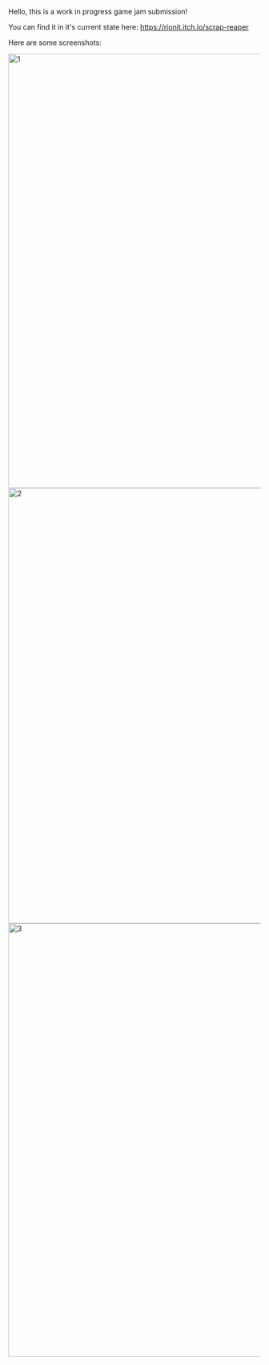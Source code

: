 Hello, this is a work in progress game jam submission!

You can find it in it's current state here:
https://rionit.itch.io/scrap-reaper

Here are some screenshots:

<img width="868" alt="1" src="https://github.com/user-attachments/assets/2099731c-6dbb-489f-ad3c-1c5688aa8965" />
<img width="870" alt="2" src="https://github.com/user-attachments/assets/77edb754-f8ce-479c-97fd-4b0ebfdcde23" />
<img width="866" alt="3" src="https://github.com/user-attachments/assets/46696e88-8da1-483b-956f-2e111936cf75" />
